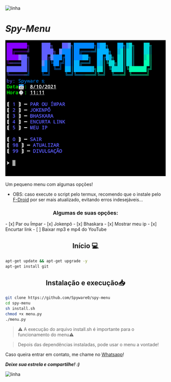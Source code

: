 <img src="https://camo.githubusercontent.com/71b837571c48af3aa60a73dbc9d5936aa359d78efbfa8a6743cbbbc16b80ef4d/68747470733a2f2f63646e2e646973636f72646170702e636f6d2f6174746163686d656e74732f3830353930323039333930363630383138362f3830353931333937323533353539303932322f74656e6f722e676966" align="center" alt="linha"/>

<h1><b><i>Spy-Menu</b></i></h1>

<img src="https://github.com/Spyware0/spy-menu/blob/main/m.png" alt="Banner" title="spy-menu"/>

Um pequeno menu com algumas opções!

- OBS: caso execute o script pelo termux, recomendo que o instale pelo [F-Droid](https://F-Droid.org) por ser mais atualizado, evitando erros indesejáveis...

<h3 align="center">Algumas de suas opções:</h3>
- [x] Par ou Ímpar
- [x] Jokenpô
- [x] Bhaskara
- [x] Mostrar meu ip
- [x] Encurtar link 
- [ ] Baixar mp3 e mp4 do YouTube

<h2 align="center">Início 💻</h2>

```bash
apt-get update && apt-get upgrade -y
apt-get install git
```

<h2 align="center">Instalação e execução📥</h2>

```bash
git clone https://github.com/Spyware0/spy-menu
cd spy-menu
sh install.sh
chmod +x menu.py
./menu.py
```

> ⚠️ A execução do arquivo install.sh é importante para o funcionamento do menu⚠️

> Depois das dependências instaladas, pode usar o menu a vontade!

Caso queira entrar em contato, me chame no <a href="http://wa.me/559885267746">Whatsapp</a>!

<b><i>Deixe sua estrela e compartilhe! :)</b></i>

<img src="https://camo.githubusercontent.com/71b837571c48af3aa60a73dbc9d5936aa359d78efbfa8a6743cbbbc16b80ef4d/68747470733a2f2f63646e2e646973636f72646170702e636f6d2f6174746163686d656e74732f3830353930323039333930363630383138362f3830353931333937323533353539303932322f74656e6f722e676966" alt="linha"/>
